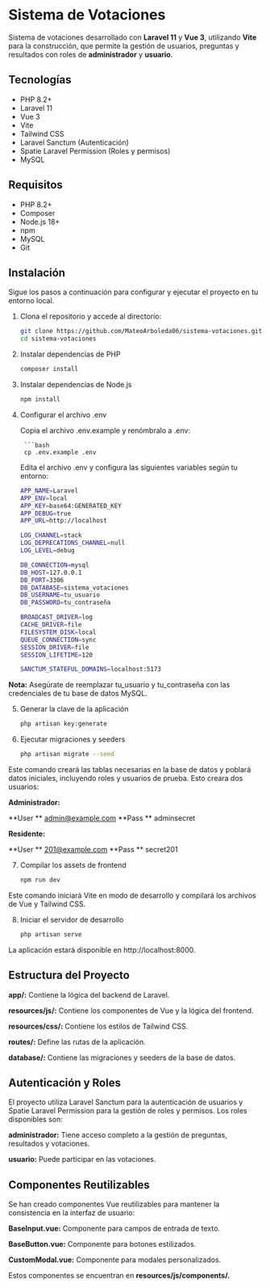 # Sistema de Votaciones

Sistema de votaciones desarrollado con **Laravel 11** y **Vue 3**, utilizando **Vite** para la construcción, que permite la gestión de usuarios, preguntas y resultados con roles de **administrador** y **usuario**.

## Tecnologías

- PHP 8.2+
- Laravel 11
- Vue 3
- Vite
- Tailwind CSS
- Laravel Sanctum (Autenticación)
- Spatie Laravel Permission (Roles y permisos)
- MySQL

## Requisitos

- PHP 8.2+
- Composer
- Node.js 18+
- npm
- MySQL
- Git

## Instalación

Sigue los pasos a continuación para configurar y ejecutar el proyecto en tu entorno local.

1. Clona el repositorio y accede al directorio:
   ```bash
   git clone https://github.com/MateoArboleda06/sistema-votaciones.git
   cd sistema-votaciones

2. Instalar dependencias de PHP
   ```bash
   composer install
3. Instalar dependencias de Node.js
   ```bash
   npm install
4. Configurar el archivo .env
   
   Copia el archivo .env.example y renómbralo a .env:
   
        ```bash
        cp .env.example .env
   
   Edita el archivo .env y configura las siguientes variables según tu entorno:
   
    ```bash
    APP_NAME=Laravel
    APP_ENV=local
    APP_KEY=base64:GENERATED_KEY
    APP_DEBUG=true
    APP_URL=http://localhost
    
    LOG_CHANNEL=stack
    LOG_DEPRECATIONS_CHANNEL=null
    LOG_LEVEL=debug
    
    DB_CONNECTION=mysql
    DB_HOST=127.0.0.1
    DB_PORT=3306
    DB_DATABASE=sistema_votaciones
    DB_USERNAME=tu_usuario
    DB_PASSWORD=tu_contraseña
    
    BROADCAST_DRIVER=log
    CACHE_DRIVER=file
    FILESYSTEM_DISK=local
    QUEUE_CONNECTION=sync
    SESSION_DRIVER=file
    SESSION_LIFETIME=120
    
    SANCTUM_STATEFUL_DOMAINS=localhost:5173  

  **Nota:** Asegúrate de reemplazar tu_usuario y tu_contraseña con las credenciales de tu base de datos MySQL.
    
5. Generar la clave de la aplicación

   ```bash
   php artisan key:generate

6. Ejecutar migraciones y seeders

     ```bash
     php artisan migrate --seed

  Este comando creará las tablas necesarias en la base de datos y poblará datos iniciales, incluyendo roles y usuarios de prueba.
  Esto creara dos usuarios:
  
  **Administrador:**

  **User ** admin@example.com
  **Pass ** adminsecret

   **Residente:**

  **User ** 201@example.com
  **Pass ** secret201
  
7. Compilar los assets de frontend

     ```bash
     npm run dev
    
  Este comando iniciará Vite en modo de desarrollo y compilará los archivos de Vue y Tailwind CSS.
   
8. Iniciar el servidor de desarrollo

     ```bash
     php artisan serve

  La aplicación estará disponible en http://localhost:8000.

## Estructura del Proyecto

**app/:** Contiene la lógica del backend de Laravel.

**resources/js/:** Contiene los componentes de Vue y la lógica del frontend.

**resources/css/:** Contiene los estilos de Tailwind CSS.

**routes/:** Define las rutas de la aplicación.

**database/:** Contiene las migraciones y seeders de la base de datos.

## Autenticación y Roles

El proyecto utiliza Laravel Sanctum para la autenticación de usuarios y Spatie Laravel Permission para la gestión de roles y permisos. Los roles disponibles son:

**administrador:** Tiene acceso completo a la gestión de preguntas, resultados y votaciones.

**usuario:** Puede participar en las votaciones.

## Componentes Reutilizables

Se han creado componentes Vue reutilizables para mantener la consistencia en la interfaz de usuario:

**BaseInput.vue:** Componente para campos de entrada de texto.

**BaseButton.vue:** Componente para botones estilizados.

**CustomModal.vue:** Componente para modales personalizados.

Estos componentes se encuentran en **resources/js/components/.**
